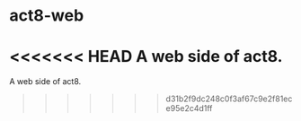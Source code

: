 # act8-web
<<<<<<< HEAD
A web side of act8.
=======
A web side of act8.
>>>>>>> d31b2f9dc248c0f3af67c9e2f81ece95e2c4d1ff
